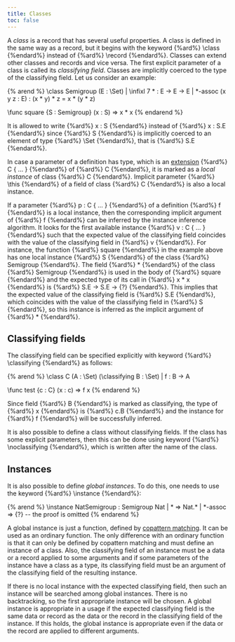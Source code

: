 ```yaml
---
title: Classes
toc: false
---
```


A _class_ is a record that has several useful properties.
A class is defined in the same way as a record, but it begins with the keyword {%ard%} \class {%endard%} instead of {%ard%} \record {%endard%}.
Classes can extend other classes and records and vice versa.
The first explicit parameter of a class is called its _classifying field_.
Classes are implicitly coerced to the type of the classifying field.
Let us consider an example:

{% arend %}
\class Semigroup (E : \Set)
  | \infixl 7 * : E -> E -> E
  | *-assoc (x y z : E) : (x * y) * z = x * (y * z)

\func square {S : Semigroup} (x : S) => x * x
{% endarend %}

It is allowed to write {%ard%} x : S {%endard%} instead of {%ard%} x : S.E {%endard%} since {%ard%} S {%endard%} is implicitly coerced to an element of type {%ard%} \Set {%endard%}, that is {%ard%} S.E {%endard%}.

In case a parameter of a definition has type, which is an [extension](../expressions/class-ext) {%ard%} C { ... } {%endard%} of {%ard%} C {%endard%},
it is marked as a _local instance_ of class {%ard%} C {%endard%}. Implicit parameter {%ard%} \this {%endard%} of a field of class {%ard%} C {%endard%} is also a local instance. 

If a parameter {%ard%} p : C { ... } {%endard%} of a definition {%ard%} f {%endard%} is a local instance, then the corresponding implicit argument of {%ard%} f {%endard%} can be inferred by the instance inference algorithm.
It looks for the first available instance {%ard%} v : C { ... } {%endard%} such that the expected value of the classifying field coincides with the value of the classifying field in {%ard%} v {%endard%}. 
For instance, the function {%ard%} square {%endard%} in the example above has one local instance {%ard%} S {%endard%} of the class {%ard%} Semigroup {%endard%}.
The field {%ard%} * {%endard%} of the class {%ard%} Semigroup {%endard%} is used in the body of {%ard%} square {%endard%} and the expected type of its call in {%ard%} x * x {%endard%} is 
{%ard%} S.E -> S.E -> {?} {%endard%}. This implies that the expected value of the classifying field is {%ard%} S.E {%endard%},
which coincides with the value of the classifying field in {%ard%} S {%endard%}, so this instance is inferred as the implicit argument of {%ard%} * {%endard%}.

## Classifying fields

The classifying field can be specified explicitly with keyword {%ard%} \classifying {%endard%} as follows:

{% arend %}
\class C (A : \Set) (\classifying B : \Set)
  | f : B -> A

\func test {c : C} (x : c) => f x
{% endarend %}

Since field {%ard%} B {%endard%} is marked as classifying, the type of {%ard%} x {%endard%} is {%ard%} c.B {%endard%} and the instance for {%ard%} f {%endard%} will be successfully inferred.

It is also possible to define a class without classifying fields.
If the class has some explicit parameters, then this can be done using keyword {%ard%} \noclassifying {%endard%}, which is written after the name of the class.

## Instances

It is also possible to define _global instances_.
To do this, one needs to use the keyword {%ard%} \instance {%endard%}:

{% arend %}
\instance NatSemigroup : Semigroup Nat
  | * => Nat.*
  | *-assoc => {?} -- the proof is omitted
{% endarend %}

A global instance is just a function, defined by [copattern matching](functions#copattern-matching).
It can be used as an ordinary function.
The only difference with an ordinary function is that it can only be defined by copattern matching and must define an
instance of a class.
Also, the classifying field of an instance must be a data or a record applied to some arguments and if some parameters
of the instance have a class as a type, its classifying field must be an argument of the classifying field of the 
resulting instance.

If there is no local instance with the expected classifying field, then such an instance will be searched among
global instances.
There is no backtracking, so the first appropriate instance will be chosen.
A global instance is appropriate in a usage if the expected classifying field is the same data or record
as the data or the record in the classifying field of the instance. If this holds, the global instance
is appropriate even if the data or the record are applied to different arguments.
